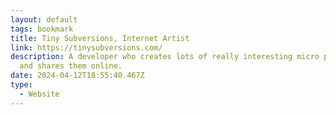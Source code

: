```yaml
---
layout: default
tags: bookmark
title: Tiny Subversions, Internet Artist
link: https://tinysubversions.com/
description: A developer who creates lots of really interesting micro projects
  and shares them online.
date: 2024-04-12T18:55:40.467Z
type:
  - Website
---
```

